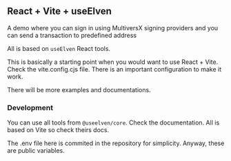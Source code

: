 ## React + Vite + useElven

A demo where you can sign in using MultiversX signing providers and you can send a transaction to predefined address

All is based on `useElven` React tools.

This is basically a starting point when you would want to use React + Vite. Check the vite.config.cjs file. There is an important configuration to make it work.

There will be more examples and documentations.

### Development

You can use all tools from `@useelven/core`. Check the documentation.
All is based on Vite so check theirs docs.

The .env file here is commited in the repository for simplicity. Anyway, these are public variables.
